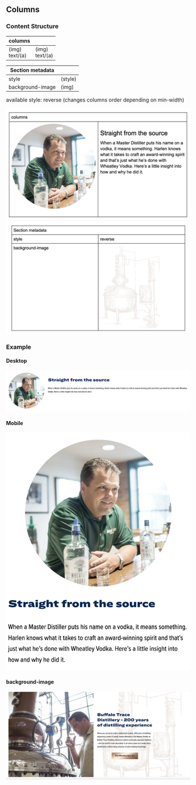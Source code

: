 ## Columns

### Content Structure

| columns            |                    |
|--------------------|--------------------|
| (img)<br/>text/(a) | (img)<br/>text/(a) |

| Section metadata |         |
|------------------|---------|
| style            | (style) |
| background-image | (img)   |

available style: reverse (changes columns order depending on min-width)

![expample.png](../assets/columns-author.png)
![expample.png](../assets/columns-metadata-author.png)

### Example

#### Desktop
![expample.png](../assets/columns-desktop.png)

#### Mobile
![expample.png](../assets/columns-mobile.png)

#### background-image
![expample.png](../assets/columns-background-desktop.png)
